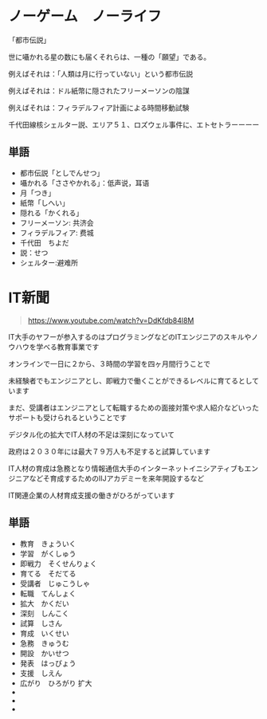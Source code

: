# ノーゲーム　ノーライフ

「都市伝説」

世に囁かれる星の数にも届くそれらは、一種の「願望」である。

例えばそれは：「人類は月に行っていない」という都市伝説

例えばそれは：ドル紙幣に隠されたフリーメーソンの陰謀

例えばそれは：フィラデルフィア計画による時間移動試験

千代田線核シェルター説、エリア５１、ロズウェル事件に、エトセトラーーーー


## 単語

* 都市伝説「としでんせつ」
* 囁かれる「ささやかれる」：低声说，耳语
* 月「つき」
* 紙幣「しへい」
* 隠れる「かくれる」
* フリーメーソン: 共济会
* フィラデルフィア: 费城
* 千代田　ちよだ
* 説：せつ
* シェルター:避难所

# IT新聞
> https://www.youtube.com/watch?v=DdKfdb84l8M

IT大手のヤフーが参入するのはプログラミングなどのITエンジニアのスキルやノウハウを学べる教育事業です

オンラインで一日に２から、３時間の学習を四ヶ月間行うことで

未経験者でもエンジニアとし、即戦力で働くことができるレベルに育てるとしています

まだ、受講者はエンジニアとして転職するための面接対策や求人紹介などいったサポートも受けられるということです

デジタル化の拡大でIT人材の不足は深刻になっていて

政府は２０３０年には最大７９万人も不足すると試算しています

IT人材の育成は急務となり情報通信大手のインターネットイニシアティブもエンジニアなどそ育成するためのIIJアカデミーを来年開設するなど

IT関連企業の人材育成支援の働きがひろがっています

## 単語

* 教育　きょういく
* 学習　がくしゅう
* 即戦力　そくせんりょく
* 育てる　そだてる
* 受講者　じゅこうしゃ
* 転職　てんしょく
* 拡大　かくだい
* 深刻　しんこく
* 試算　しさん
* 育成　いくせい
* 急務　きゅうむ
* 開設　かいせつ
* 発表　はっぴょう
* 支援　しえん
* 広がり　ひろがり 扩大
* 
* 
* 